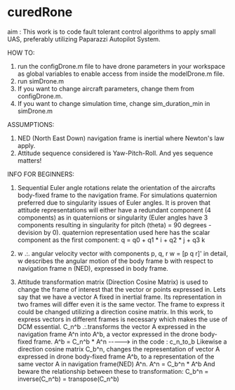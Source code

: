 # curedRone

aim : This work is to code fault tolerant control algorithms to apply small UAS, preferably utilizing Paparazzi Autopilot System.

HOW TO:
1. run the configDrone.m file to have drone parameters in your workspace as global variables to enable access from inside the modelDrone.m file.
2. run simDrone.m
3. If you want to change aircraft parameters, change them from configDrone.m.
4. If you want to change simulation time, change sim_duration_min in simDrone.m

ASSUMPTIONS:
1. NED (North East Down) navigation frame is inertial where Newton's law apply.
2. Attitude sequence considered is Yaw-Pitch-Roll. And yes sequence matters! 

INFO FOR BEGINNERS:
1. Sequential Euler angle rotations relate the orientation of the aircrafts body-fixed frame to the navigation frame. For simulations quaternion preferred due to singularity issues of Euler angles.
It is proven that attitude representations will either have a redundant component (4 components) as in quaternions or singularity (Euler angles have 3 components resulting in singularity for pitch (theta) = 90 degrees - devision by 0).
quaternion representation used here has the scalar component as the first component:
q = q0 + q1 * i + q2 * j + q3 k

2.  w .:. angular velocity vector with components p, q, r
w = [p q r]'  in detail, w describes the angular motion of the body frame b with respect to navigation frame n (NED), expressed in body frame.

3. Attitude transformation matrix (Direction Cosine Matrix) is used to change the frame of interest that the vector or points expressed in. Lets say that we have a vector A fixed in inertial frame. Its representation in two frames will differ even it is the same vector. The frame to express it could be changed utilizing a direction cosine matrix. In this work, to express vectors in different frames is necessary which makes the use of DCM essential. 
C_n^b .:.transforms the vector A expressed in the navigation frame A^n into A^b, a vector expressed in the drone body-fixed frame. 
A^b = C_n^b * A^n    -----> in the code : c_n_to_b
Likewise a direction cosine matrix C_b^n, changes the representation of vector A expressed in drone body-fixed frame A^b, to a representation of the same vector A in navigation frame(NED) A^n.
A^n = C_b^n * A^b
And beware the relationship between these to transformation:
C_b^n = inverse(C_n^b) = transpose(C_n^b) 


